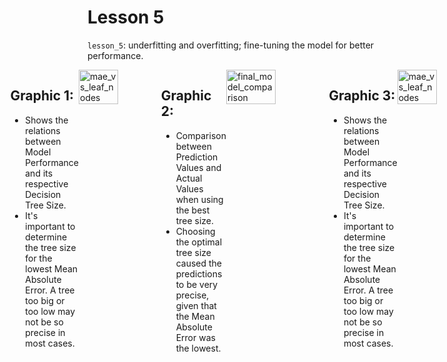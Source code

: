 # Lesson 5

`lesson_5`: underfitting and overfitting; fine-tuning the model for better performance.

<div style="display: flex; justify-content: center;">
<div class="texto-titulo">
      
## Graphic 1:
* Shows the relations between Model Performance and its respective Decision Tree Size.
* It's important to determine the tree size for the lowest Mean Absolute Error. A tree too big or too low may not be so precise in most cases. 

</div>
      <img style="width: 48%;" alt="mae_vs_leaf_nodes" src="https://github.com/user-attachments/assets/bd408789-c4c8-4938-9bc1-15068a811dea" />
<div class="texto-titulo">
      
## Graphic 2:
* Comparison between Prediction Values and Actual Values when using the best tree size.
* Choosing the optimal tree size caused the predictions to be very precise, given that the Mean Absolute Error was the lowest.

</div>
      <img style="width: 48%;" alt="final_model_comparison" src="https://github.com/user-attachments/assets/fc185c9f-569c-4fbe-936f-8fd38687d637" />
<div class="texto-titulo">
      
## Graphic 3:
* Shows the relations between Model Performance and its respective Decision Tree Size.
* It's important to determine the tree size for the lowest Mean Absolute Error. A tree too big or too low may not be so precise in most cases. 

</div>
      <img style="width: 48%;" alt="mae_vs_leaf_nodes" src="https://github.com/user-attachments/assets/bd408789-c4c8-4938-9bc1-15068a811dea" />
</div>
